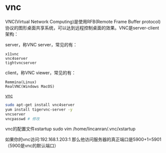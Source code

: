 # vnc

VNC(Virtual Network Computing)是使用RFB(Remote Frame Buffer protocol)协议的图形桌面共享系统，可以达到远程控制桌面的效果。VNC是server-client架构：

server，称VNC server，常见的有：

    x11vnc
    vnc4server
    tightvncserver

client，称VNC viewer，常见的有：

    Remmina(Linux)
    RealVNC(Windows MacOS)



[vnc](https://www.realvnc.com/en/connect/download/viewer/)

``` bash
sudo apt-get install vnc4server
yum install tigervnc-server -y
vncserver
vncpasswd # 修改
```


vnc的配置文件xstartup
sudo vim /home/lincanran/.vnc/xstartup

如果你的vnc访问:192.168.1.203:1 那么他访问服务器的真正端口是5900+1=5901 （5900是vnc的默认端口）